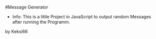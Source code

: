 #Message Generator

+ Info:
This is a little Project in JavaScript to output random Messages after running the Programm.


by Keksi66